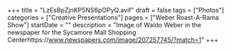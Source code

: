 +++
title = "LzEsBpZjnKP5NS6pOPyQ.avif"
draft = false
tags = ["Photos"]
categories = ["Creative Presentations"]
pages = ["Weber Roast-A-Rama Show"]
startDate = ""
description = "Image of Waldo Weber in the newspaper for the Sycamore Mall Shopping Centerhttps://www.newspapers.com/image/207257745/?match=1"
+++
